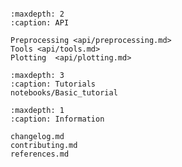 ```{include} ../README.md

```

```{toctree}
:maxdepth: 2
:caption: API

Preprocessing <api/preprocessing.md>
Tools <api/tools.md>
Plotting  <api/plotting.md>

```
```{toctree}
:maxdepth: 3
:caption: Tutorials
notebooks/Basic_tutorial

```

```{toctree}
:maxdepth: 1
:caption: Information

changelog.md
contributing.md
references.md

```